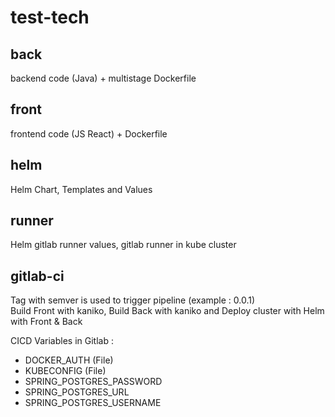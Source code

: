 # test-tech

## back
backend code (Java) + multistage Dockerfile

## front
frontend code (JS React) + Dockerfile

## helm
Helm Chart, Templates and Values

## runner
Helm gitlab runner values, gitlab runner in kube cluster

## gitlab-ci
Tag with semver is used to trigger pipeline (example : 0.0.1)  
Build Front with kaniko, Build Back with kaniko and Deploy cluster with Helm with Front & Back

CICD Variables in Gitlab :  
- DOCKER_AUTH (File)
- KUBECONFIG (File)
- SPRING_POSTGRES_PASSWORD
- SPRING_POSTGRES_URL
- SPRING_POSTGRES_USERNAME